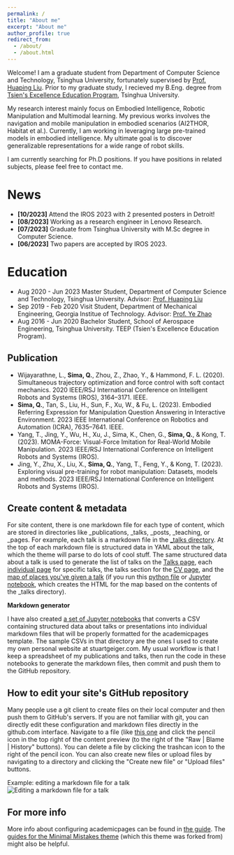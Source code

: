 ```yaml
---
permalink: /
title: "About me"
excerpt: "About me"
author_profile: true
redirect_from: 
  - /about/
  - /about.html
---
```


Welcome! I am a graduate student from Department of Computer Science and Technology, Tsinghua University, fortunately supervised by [Prof. Huaping Liu](https://sites.google.com/site/thuliuhuaping/home). Prior to my graduate study, I recieved my B.Eng. degree from [Tsien's Excellence Education Program](https://www.hy.tsinghua.edu.cn/hyen/Academics/Lectures.htm), Tsinghua University.

My research interest mainly focus on Embodied Intelligence, Robotic Manipulation and Multimodal learning. My previous works involves the navigation and mobile manipulation in embodied scenarios (AI2THOR, Habitat et al.). Currently, I am working in leveraging large pre-trained models in embodied intelligence. My ultimate goal is to discover generalizable representations for a wide range of robot skills.

I am currently searching for Ph.D positions. If you have positions in related subjects, please feel free to contact me.

News
======
- **\[10/2023\]** Attend the IROS 2023 with 2 presented posters in Detroit!
- **\[08/2023\]** Working as a research engineer in Lenovo Research.
- **\[07/2023\]** Graduate from Tsinghua University with M.Sc degree in Computer Science.
- **\[06/2023\]** Two papers are accepted by IROS 2023.

Education
======
- Aug 2020 - Jun 2023 Master Student, Department of Computer Science and Technology, Tsinghua University. Advisor: [Prof. Huaping Liu](https://sites.google.com/site/thuliuhuaping/home)
- Sep 2019 - Feb 2020 Visit Student, Department of Mechanical Engineering, Georgia Institue of Technology. Advisor: [Prof. Ye Zhao](https://sites.google.com/site/yezhaout)
- Aug 2016 - Jun 2020 Bachelor Student, School of Aerospace Engineering, Tsinghua University. TEEP (Tsien's Excellence Education Program).

Publication
------
- Wijayarathne, L., **Sima, Q.**, Zhou, Z., Zhao, Y., & Hammond, F. L. (2020). Simultaneous trajectory optimization and force control with soft contact mechanics. 2020 IEEE/RSJ International Conference on Intelligent Robots and Systems (IROS), 3164–3171. IEEE.
- **Sima, Q.**, Tan, S., Liu, H., Sun, F., Xu, W., & Fu, L. (2023). Embodied Referring Expression for Manipulation Question Answering in Interactive Environment. 2023 IEEE International Conference on Robotics and Automation (ICRA), 7635–7641. IEEE.
- Yang, T., Jing, Y., Wu, H., Xu, J., Sima, K., Chen, G., **Sima, Q.**, & Kong, T. (2023). MOMA-Force: Visual-Force Imitation for Real-World Mobile Manipulation. 2023 IEEE/RSJ International Conference on Intelligent Robots and Systems (IROS).
- Jing, Y., Zhu, X., Liu, X., **Sima, Q.**, Yang, T., Feng, Y., & Kong, T. (2023). Exploring visual pre-training for robot manipulation: Datasets, models and methods. 2023 IEEE/RSJ International Conference on Intelligent Robots and Systems (IROS).

Create content & metadata
------
For site content, there is one markdown file for each type of content, which are stored in directories like _publications, _talks, _posts, _teaching, or _pages. For example, each talk is a markdown file in the [_talks directory](https://github.com/academicpages/academicpages.github.io/tree/master/_talks). At the top of each markdown file is structured data in YAML about the talk, which the theme will parse to do lots of cool stuff. The same structured data about a talk is used to generate the list of talks on the [Talks page](https://academicpages.github.io/talks), each [individual page](https://academicpages.github.io/talks/2012-03-01-talk-1) for specific talks, the talks section for the [CV page](https://academicpages.github.io/cv), and the [map of places you've given a talk](https://academicpages.github.io/talkmap.html) (if you run this [python file](https://github.com/academicpages/academicpages.github.io/blob/master/talkmap.py) or [Jupyter notebook](https://github.com/academicpages/academicpages.github.io/blob/master/talkmap.ipynb), which creates the HTML for the map based on the contents of the _talks directory).

**Markdown generator**

I have also created [a set of Jupyter notebooks](https://github.com/academicpages/academicpages.github.io/tree/master/markdown_generator
) that converts a CSV containing structured data about talks or presentations into individual markdown files that will be properly formatted for the academicpages template. The sample CSVs in that directory are the ones I used to create my own personal website at stuartgeiger.com. My usual workflow is that I keep a spreadsheet of my publications and talks, then run the code in these notebooks to generate the markdown files, then commit and push them to the GitHub repository.

How to edit your site's GitHub repository
------
Many people use a git client to create files on their local computer and then push them to GitHub's servers. If you are not familiar with git, you can directly edit these configuration and markdown files directly in the github.com interface. Navigate to a file (like [this one](https://github.com/academicpages/academicpages.github.io/blob/master/_talks/2012-03-01-talk-1.md) and click the pencil icon in the top right of the content preview (to the right of the "Raw | Blame | History" buttons). You can delete a file by clicking the trashcan icon to the right of the pencil icon. You can also create new files or upload files by navigating to a directory and clicking the "Create new file" or "Upload files" buttons. 

Example: editing a markdown file for a talk
![Editing a markdown file for a talk](/images/editing-talk.png)

For more info
------
More info about configuring academicpages can be found in [the guide](https://academicpages.github.io/markdown/). The [guides for the Minimal Mistakes theme](https://mmistakes.github.io/minimal-mistakes/docs/configuration/) (which this theme was forked from) might also be helpful.
